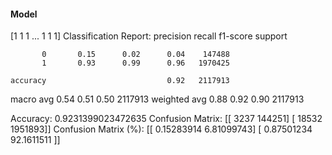 #### Model
[1 1 1 ... 1 1 1]
Classification Report:
              precision    recall  f1-score   support

           0       0.15      0.02      0.04    147488
           1       0.93      0.99      0.96   1970425

    accuracy                           0.92   2117913
   macro avg       0.54      0.51      0.50   2117913
weighted avg       0.88      0.92      0.90   2117913

Accuracy: 0.9231399023472635
Confusion Matrix:
[[   3237  144251]
 [  18532 1951893]]
Confusion Matrix (%):
[[ 0.15283914  6.81099743]
 [ 0.87501234 92.1611511 ]]
